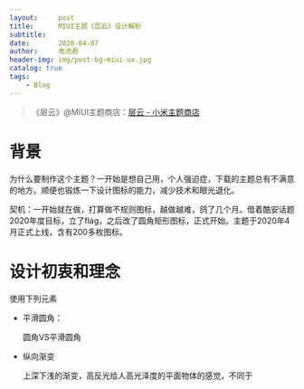 ```yaml
---
layout:     post
title:      MIUI主题《层云》设计解析
subtitle:   
date:       2020-04-07
author:     电池君
header-img: img/post-bg-miui-ux.jpg
catalog: true
tags:
    - Blog
---
```


> 《层云》@MIUI主题商店：[层云 - 小米主题商店](http://zhuti.xiaomi.com/detail/396ab290-a1be-4628-9aa3-b8afd2fcefb3 )
> 

# 背景
为什么要制作这个主题？一开始是想自己用，个人强迫症，下载的主题总有不满意的地方。顺便也锻炼一下设计图标的能力，减少技术和眼光退化。

契机：一开始就在做，打算做不规则图标，越做越难，鸽了几个月。借着酷安话题2020年度目标，立了flag，之后改了圆角矩形图标，正式开始。主题于2020年4月正式上线，含有200多枚图标。

# 设计初衷和理念

使用下列元素

* 平滑圆角：

  圆角VS平滑圆角

* 纵向渐变

  上深下浅的渐变，高反光给人高光泽度的平面物体的感觉，不同于

